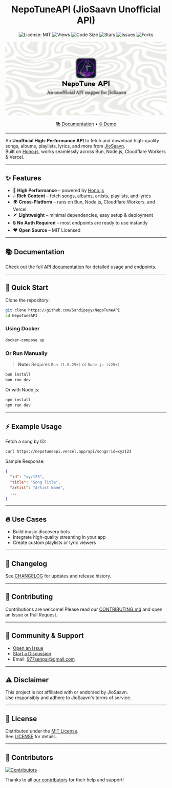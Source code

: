 <div align="center">

# NepoTuneAPI (JioSaavn Unofficial API)

![License: MIT](https://img.shields.io/badge/License-MIT-yellow.svg)
![Views](https://komarev.com/ghpvc/?username=NepoTuneAPI&label=Views&color=red&style=flat)
![Code Size](https://img.shields.io/github/languages/code-size/Sandipeyy/NepoTuneAPI)
![Stars](https://img.shields.io/github/stars/Sandipeyy/NepoTuneAPI?style=flat)
![Issues](https://img.shields.io/github/issues-raw/Sandipeyy/NepoTuneAPI)
![Forks](https://img.shields.io/github/forks/Sandipeyy/NepoTuneAPI?style=flat)

<img src="./assets/preview.png" width="555px" alt="NepoTuneAPI Preview"/>

[📚 Documentation](https://nepotuneapi.vercel.app/docs) • [🌐 Demo](https://nepotuneapi.vercel.app)

</div>

---

An **Unofficial High-Performance API** to fetch and download high-quality songs, albums, playlists, lyrics, and more from [JioSaavn](https://jiosaavn.com).  
Built on [Hono.js](https://hono.dev), works seamlessly across Bun, Node.js, Cloudflare Workers & Vercel.

---

## ✨ Features

- 🚀 **High Performance** – powered by [Hono.js](https://hono.dev)
- 🎶 **Rich Content** – fetch songs, albums, artists, playlists, and lyrics
- 🌍 **Cross-Platform** – runs on Bun, Node.js, Cloudflare Workers, and Vercel
- 🪶 **Lightweight** – minimal dependencies, easy setup & deployment
- 🔒 **No Auth Required** – most endpoints are ready to use instantly
- ❤️ **Open Source** – MIT Licensed

---

## 📚 Documentation

Check out the full [API documentation](https://nepotuneapi.vercel.app/docs) for detailed usage and endpoints.

---

## 🚀 Quick Start

Clone the repository:

```sh
git clone https://github.com/Sandipeyy/NepoTuneAPI
cd NepoTuneAPI
```

### Using Docker

```sh
docker-compose up
```

### Or Run Manually

> **Note:** Requires `Bun (1.0.29+)` or `Node.js (v20+)`

```sh
bun install
bun run dev
```

Or with Node.js:

```sh
npm install
npm run dev
```

---

## ⚡ Example Usage

Fetch a song by ID:

```sh
curl https://nepotuneapi.vercel.app/api/songs?id=xyz123
```

Sample Response:

```json
{
  "id": "xyz123",
  "title": "Song Title",
  "artist": "Artist Name",
  ...
}
```

---

## 🔥 Use Cases

- Build music discovery bots
- Integrate high-quality streaming in your app
- Create custom playlists or lyric viewers

---

## 📰 Changelog

See [CHANGELOG](CHANGELOG.md) for updates and release history.

---

## 🤝 Contributing

Contributions are welcome! Please read our [CONTRIBUTING.md](CONTRIBUTING.md) and open an Issue or Pull Request.

---

## 💬 Community & Support

- [Open an Issue](https://github.com/Sandipeyy/NepoTuneAPI/issues)
- [Start a Discussion](https://github.com/Sandipeyy/NepoTuneAPI/discussions)
- Email: [977senpai@gmail.com](mailto:977senpai@gmail.com)

---

## ⚠️ Disclaimer

This project is not affiliated with or endorsed by JioSaavn.  
Use responsibly and adhere to JioSaavn's terms of service.

---

## 📜 License

Distributed under the [MIT License]([https://raw.githubusercontent.com/Sandipeyy/NepoTuneAPI/refs/heads/main/LICENSE]).  
See [LICENSE](LICENSE) for details.

---

## 👥 Contributors

<!-- ALL-CONTRIBUTORS-BADGE:START - Do not remove or modify this section -->
[![Contributors](https://contrib.rocks/image?repo=Sandipeyy/NepoTuneAPI)](https://github.com/Sandipeyy/NepoTuneAPI/graphs/contributors)
<!-- ALL-CONTRIBUTORS-BADGE:END -->

Thanks to all [our contributors](https://github.com/Sandipeyy/NepoTuneAPI/graphs/contributors) for their help and support!

